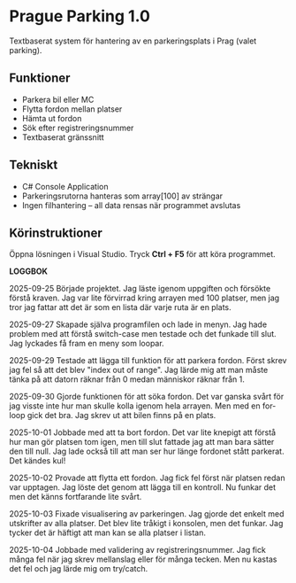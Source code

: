 # Prague Parking 1.0

Textbaserat system för hantering av en parkeringsplats i Prag (valet parking).

## Funktioner
- Parkera bil eller MC
- Flytta fordon mellan platser
- Hämta ut fordon
- Sök efter registreringsnummer
- Textbaserat gränssnitt

## Tekniskt
- C# Console Application
- Parkeringsrutorna hanteras som array[100] av strängar
- Ingen filhantering – all data rensas när programmet avslutas

## Körinstruktioner
Öppna lösningen i Visual Studio. Tryck **Ctrl + F5** för att köra programmet.


**LOGGBOK**

2025-09-25
Började projektet. Jag läste igenom uppgiften och försökte förstå kraven. Jag var lite förvirrad kring arrayen med 100 platser, men jag tror jag fattar att det är som en lista där varje ruta är en plats.

2025-09-27
Skapade själva programfilen och lade in menyn. Jag hade problem med att förstå switch-case men testade och det funkade till slut. Jag lyckades få fram en meny som loopar.

2025-09-29
Testade att lägga till funktion för att parkera fordon. Först skrev jag fel så att det blev "index out of range". Jag lärde mig att man måste tänka på att datorn räknar från 0 medan människor räknar från 1.

2025-09-30
Gjorde funktionen för att söka fordon. Det var ganska svårt för jag visste inte hur man skulle kolla igenom hela arrayen. Men med en for-loop gick det bra. Jag skrev ut att bilen finns på en plats.

2025-10-01
Jobbade med att ta bort fordon. Det var lite knepigt att förstå hur man gör platsen tom igen, men till slut fattade jag att man bara sätter den till null. Jag lade också till att man ser hur länge fordonet stått parkerat. 
Det kändes kul!

2025-10-02
Provade att flytta ett fordon. Jag fick fel först när platsen redan var upptagen. Jag löste det genom att lägga till en kontroll. Nu funkar det men det känns fortfarande lite svårt.

2025-10-03
Fixade visualisering av parkeringen. Jag gjorde det enkelt med utskrifter av alla platser. Det blev lite tråkigt i konsolen, men det funkar. Jag tycker det är häftigt att man kan se alla platser i listan.

2025-10-04
Jobbade med validering av registreringsnummer. Jag fick många fel när jag skrev mellanslag eller för många tecken. Men nu kastas det fel och jag lärde mig om try/catch.
